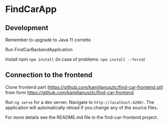 # FindCarApp

## Development

Remember to upgrade to Java 11 corretto

Run FindCarBackendApplication

Install npm `npm install` (in case of problems: `npm install --force`)

## Connection to the frontend

Clone frontend part (https://github.com/kamiljanusztc/find-car-frontend.git) from form https://github.com/kamiljanusztc/find-car-frontend

Run `ng serve` for a dev server. Navigate to `http://localhost:4200/`. The application will automatically reload if you change any of the source files.

For more details see the README.md file in the find-car-frontend project.